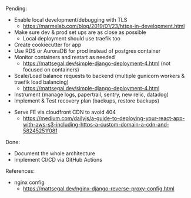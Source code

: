 Pending:
* Enable local development/debugging with TLS
    - https://marmelab.com/blog/2019/01/23/https-in-development.html
* Make sure dev & prod set ups are as close as possible
   - Local deployment should use traefik too
* Create cookiecutter for app
* Use RDS or AuroraDB for prod instead of postgres container
* Monitor containers and restart as needed
    - https://mattsegal.dev/simple-django-deployment-4.html (not focused on containers)
* Scale/Load balance requests to backend (multiple gunicorn workers & traefik load balancing)
    - https://mattsegal.dev/simple-django-deployment-4.html
* Instrument (manage logs, papertrail, sentry, new relic, datadog)
* Implement & Test recovery plan (backups, restore backups)
+ Serve FE via cloudfront CDN to avoid 404
    - https://medium.com/dailyjs/a-guide-to-deploying-your-react-app-with-aws-s3-including-https-a-custom-domain-a-cdn-and-58245251f081

Done:
* Document the whole architecture
* Implement CI/CD via GitHub Actions

References:
* nginx config
    - https://mattsegal.dev/nginx-django-reverse-proxy-config.html